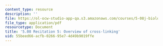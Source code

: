 ```yaml
---
content_type: resource
description: ''
file: https://ol-ocw-studio-app-qa.s3.amazonaws.com/courses/5-08j-biological-chemistry-ii-spring-2016/55beed66acfb026695e74d49b9019ffe_MIT5_08jS16r5_overview.pdf
file_type: application/pdf
resourcetype: Document
title: '5.08 Recitation 5: Overview of cross-linking'
uid: 55beed66-acfb-0266-95e7-4d49b9019ffe
---
```

